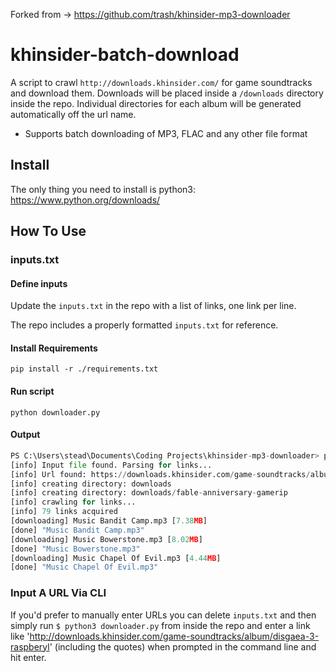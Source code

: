 Forked from -> https://github.com/trash/khinsider-mp3-downloader

# khinsider-batch-download

A script to crawl `http://downloads.khinsider.com/` for game soundtracks and download them. Downloads will be placed inside a `/downloads` directory inside the repo. Individual directories for each album will be generated automatically off the url name.

* Supports batch downloading of MP3, FLAC and any other file format

## Install
The only thing you need to install is python3: https://www.python.org/downloads/

## How To Use

### inputs.txt

#### Define inputs
Update the `inputs.txt` in the repo with a list of links, one link per line. 

The repo includes a properly formatted `inputs.txt` for reference.

#### Install Requirements
`pip install -r ./requirements.txt`

#### Run script
`python downloader.py`

#### Output
```python
PS C:\Users\stead\Documents\Coding Projects\khinsider-mp3-downloader> python downloader.py                      
[info] Input file found. Parsing for links...
[info] Url found: https://downloads.khinsider.com/game-soundtracks/album/fable-anniversary-gamerip        
[info] creating directory: downloads
[info] creating directory: downloads/fable-anniversary-gamerip
[info] crawling for links...
[info] 79 links acquired
[downloading] Music Bandit Camp.mp3 [7.38MB]
[done] "Music Bandit Camp.mp3"
[downloading] Music Bowerstone.mp3 [8.02MB]
[done] "Music Bowerstone.mp3"
[downloading] Music Chapel Of Evil.mp3 [4.44MB]
[done] "Music Chapel Of Evil.mp3"
```

### Input A URL Via CLI

If you'd prefer to manually enter URLs you can delete `inputs.txt` and then simply run `$ python3 downloader.py` from inside the repo and enter a link like 'http://downloads.khinsider.com/game-soundtracks/album/disgaea-3-raspberyl' (including the quotes) when prompted in the command line and hit enter.


